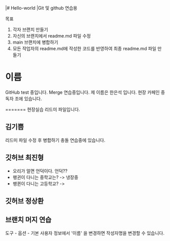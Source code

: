 
|# Hello-world
|Git 및 github 연습용

목표
1. 각자 브랜치 만들기
2. 자신의 브랜치에서 readme.md 파일 수정
3. main 브랜치에 병합하기
4. 모든 작업자의 readme.md에 작성한 코드를 반영하여 최종 readme.md 파일 만들기

# 이름 
 GitHub test 중입니다. Merge 연습중입니다.
 제 이름은 한은석 입니다. 
 현장 카페인 중독자 조에 있습니다. 
 
=======
현장실습 리드미 파일입니다.

## 김기쁨 
리드미 파일 수정 후 병합하기
충돌 연습중에 있습니다.

## 깃허브 최진형 
- 오리가 얼면 언덕이다.
언덕??
- 팽귄이 다니는 중학교는? -> 냉장중
- 팽퀸이 다니는 고등학교? ->

## 깃허브 정상환
## 브랜치 머지 연습


도구 - 옵션 - 기본 사용자 정보에서 '이름' 을 변경하면 작성자명을 변경할 수 있습니다.

